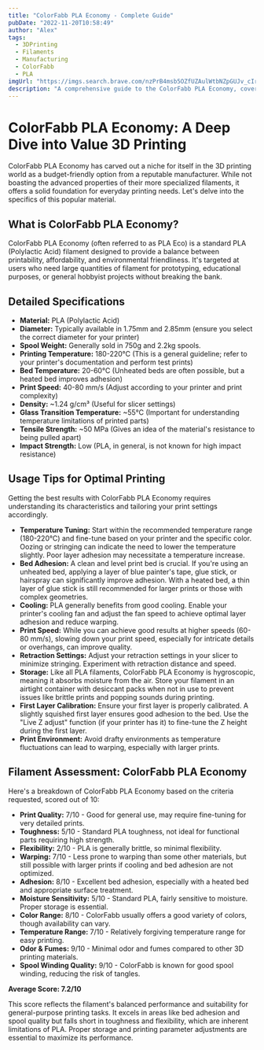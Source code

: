 ```yaml
---
title: "ColorFabb PLA Economy - Complete Guide"
pubDate: "2022-11-20T10:58:49"
author: "Alex"
tags:
  - 3DPrinting
  - Filaments
  - Manufacturing
  - ColorFabb
  - PLA
imgUrl: "https://imgs.search.brave.com/nzPrB4msb5OZfUZAulWtbNZpGUJv_cIr7FL0lz1gQgo/rs:fit:860:0:0:0/g:ce/aHR0cHM6Ly9jb2xv/cmZhYmIuY29tL21l/ZGlhL2NhdGFsb2cv/cHJvZHVjdC9wL2wv/cGxhX2Vjb25vbXlf/bGlnaHQtZ3JheV8x/LnBuZz9vcHRpbWl6/ZT1tZWRpdW0mYmct/Y29sb3I9MjU1LDI1/NSwyNTUmZml0PWJv/dW5kcyZoZWlnaHQ9/NTAwJndpZHRoPTUw/MCZjYW52YXM9NTAw/OjUwMA"
description: "A comprehensive guide to the ColorFabb PLA Economy, covering specifications, usage tips, and comparisons with similar products."
---
```


# ColorFabb PLA Economy: A Deep Dive into Value 3D Printing

ColorFabb PLA Economy has carved out a niche for itself in the 3D printing world as a budget-friendly option from a reputable manufacturer. While not boasting the advanced properties of their more specialized filaments, it offers a solid foundation for everyday printing needs. Let's delve into the specifics of this popular material.

## What is ColorFabb PLA Economy?

ColorFabb PLA Economy (often referred to as PLA Eco) is a standard PLA (Polylactic Acid) filament designed to provide a balance between printability, affordability, and environmental friendliness. It's targeted at users who need large quantities of filament for prototyping, educational purposes, or general hobbyist projects without breaking the bank.

## Detailed Specifications

*   **Material:** PLA (Polylactic Acid)
*   **Diameter:** Typically available in 1.75mm and 2.85mm (ensure you select the correct diameter for your printer)
*   **Spool Weight:** Generally sold in 750g and 2.2kg spools.
*   **Printing Temperature:** 180-220°C (This is a general guideline; refer to your printer's documentation and perform test prints)
*   **Bed Temperature:** 20-60°C (Unheated beds are often possible, but a heated bed improves adhesion)
*   **Print Speed:** 40-80 mm/s (Adjust according to your printer and print complexity)
*   **Density:** ~1.24 g/cm³ (Useful for slicer settings)
*   **Glass Transition Temperature:** ~55°C (Important for understanding temperature limitations of printed parts)
*   **Tensile Strength:** ~50 MPa (Gives an idea of the material's resistance to being pulled apart)
*   **Impact Strength:** Low (PLA, in general, is not known for high impact resistance)

## Usage Tips for Optimal Printing

Getting the best results with ColorFabb PLA Economy requires understanding its characteristics and tailoring your print settings accordingly.

*   **Temperature Tuning:** Start within the recommended temperature range (180-220°C) and fine-tune based on your printer and the specific color. Oozing or stringing can indicate the need to lower the temperature slightly. Poor layer adhesion may necessitate a temperature increase.
*   **Bed Adhesion:** A clean and level print bed is crucial. If you're using an unheated bed, applying a layer of blue painter's tape, glue stick, or hairspray can significantly improve adhesion. With a heated bed, a thin layer of glue stick is still recommended for larger prints or those with complex geometries.
*   **Cooling:** PLA generally benefits from good cooling. Enable your printer's cooling fan and adjust the fan speed to achieve optimal layer adhesion and reduce warping.
*   **Print Speed:** While you can achieve good results at higher speeds (60-80 mm/s), slowing down your print speed, especially for intricate details or overhangs, can improve quality.
*   **Retraction Settings:** Adjust your retraction settings in your slicer to minimize stringing. Experiment with retraction distance and speed.
*   **Storage:** Like all PLA filaments, ColorFabb PLA Economy is hygroscopic, meaning it absorbs moisture from the air. Store your filament in an airtight container with desiccant packs when not in use to prevent issues like brittle prints and popping sounds during printing.
*   **First Layer Calibration:** Ensure your first layer is properly calibrated. A slightly squished first layer ensures good adhesion to the bed. Use the "Live Z adjust" function (if your printer has it) to fine-tune the Z height during the first layer.
*   **Print Environment:** Avoid drafty environments as temperature fluctuations can lead to warping, especially with larger prints.

## Filament Assessment: ColorFabb PLA Economy

Here's a breakdown of ColorFabb PLA Economy based on the criteria requested, scored out of 10:

*   **Print Quality:** 7/10 - Good for general use, may require fine-tuning for very detailed prints.
*   **Toughness:** 5/10 - Standard PLA toughness, not ideal for functional parts requiring high strength.
*   **Flexibility:** 2/10 - PLA is generally brittle, so minimal flexibility.
*   **Warping:** 7/10 - Less prone to warping than some other materials, but still possible with larger prints if cooling and bed adhesion are not optimized.
*   **Adhesion:** 8/10 - Excellent bed adhesion, especially with a heated bed and appropriate surface treatment.
*   **Moisture Sensitivity:** 5/10 - Standard PLA, fairly sensitive to moisture. Proper storage is essential.
*   **Color Range:** 8/10 - ColorFabb usually offers a good variety of colors, though availability can vary.
*   **Temperature Range:** 7/10 - Relatively forgiving temperature range for easy printing.
*   **Odor & Fumes:** 9/10 - Minimal odor and fumes compared to other 3D printing materials.
*   **Spool Winding Quality:** 9/10 - ColorFabb is known for good spool winding, reducing the risk of tangles.

**Average Score: 7.2/10**

This score reflects the filament's balanced performance and suitability for general-purpose printing tasks. It excels in areas like bed adhesion and spool quality but falls short in toughness and flexibility, which are inherent limitations of PLA. Proper storage and printing parameter adjustments are essential to maximize its performance.
